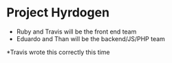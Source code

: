 # Project Hyrdogen 

* Ruby and Travis will be the front end team
* Eduardo and Than will be the backend/JS/PHP team


*Travis wrote this correctly this time
